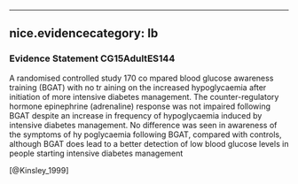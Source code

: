 
---
nice.evidencecategory: Ib
---

### Evidence Statement CG15AdultES144
A randomised controlled study 170 co mpared blood glucose awareness training (BGAT) with no tr aining on the increased hypoglycaemia after initiation of more intensive diabetes management. The counter-regulatory hormone epinephrine (adrenaline) response was not impaired following BGAT despite an increase in frequency of hypoglycaemia induced by intensive diabetes management. No difference was seen in awareness of the symptoms of hy poglycaemia following BGAT, compared with controls, although BGAT does lead to a better detection of low blood glucose levels in people starting intensive diabetes management

[@Kinsley_1999]

